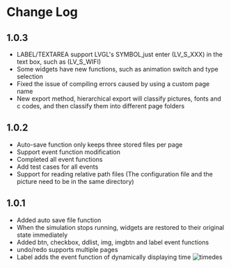 # Change Log

## 1.0.3

- LABEL/TEXTAREA support LVGL's SYMBOL,just enter (LV_S_XXX) in the text box, such as (LV_S_WIFI) 
- Some widgets have new functions, such as animation switch and type selection
- Fixed the issue of compiling errors caused by using a custom page name
- New export method, hierarchical export will classify pictures, fonts and c codes, and then classify them into different page folders

## 1.0.2 

 - Auto-save function only keeps three stored files per page
 - Support event function modification
 - Completed all event functions
 - Add test cases for all events
 - Support for reading relative path files (The configuration file and the picture need to be in the same directory)

## 1.0.1
 - Added auto save file function
 - When the simulation stops running, widgets are restored to their original state immediately
 - Added btn, checkbox, ddlist, img, imgbtn and label event functions
 - undo/redo supports multiple pages
 - Label adds the event function of dynamically displaying time
    ![timedes](https://raw.githubusercontent.com/CURTLab/LVGLBuilder/master/doc/timedes.png)
